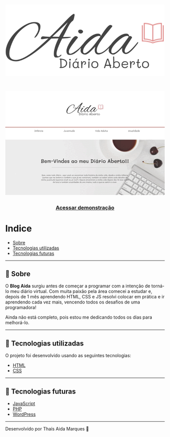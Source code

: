 <h1 align="center">
  <img src="img/logo.svg">
</h1>

<h1 align="center">
  <img src="img/blog-redeme.gif">
</h1>

<h3 align="center">
  <a href="https://thaismarquest.github.io/blog-aida/">Acessar demonstração</a>
</h3>

# Indice

- [Sobre](#-sobre)
- [Tecnologias utilizadas](#-tecnologias-utilizadas)
- [Tecnologias futuras](#-tecnologias-futuras)

---

## 🔖 Sobre

O **Blog Aida** surgiu antes de começar a programar com a intenção de torná-lo meu diário virtual. Com muita paixão pela área comecei a estudar e, depois de 1 mês aprendendo HTML, CSS e JS resolvi colocar em prática e ir aprendendo cada vez mais, vencendo todos os desafios de uma programadora!

Ainda não está completo, pois estou me dedicando todos os dias para melhorá-lo.

---

## 🚀 Tecnologias utilizadas

O projeto foi desenvolvido usando as seguintes tecnologias:

- [HTML](https://www.w3schools.com/html/)
- [CSS](https://www.w3schools.com/css/)

---

## 🎯 Tecnologias futuras

- [JavaScript](https://www.w3schools.com/js/)
- [PHP](https://www.w3schools.com/php/)
- [WordPress](https://br.wordpress.org/)

---

Desenvolvido por Thaís Aida Marques 🤍
